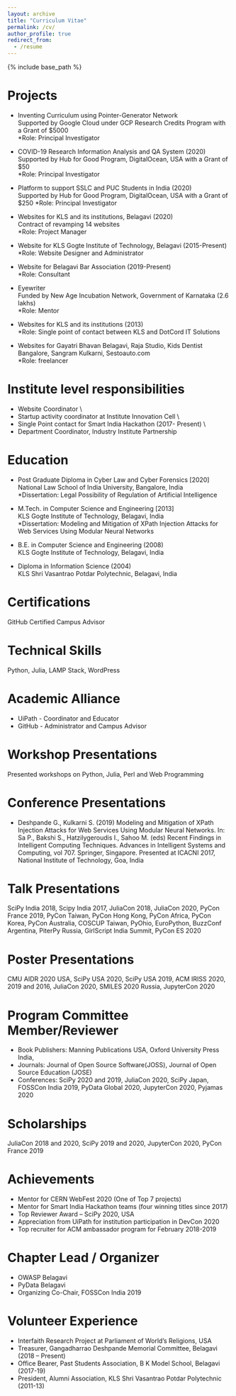 ```yaml
---
layout: archive
title: "Curriculum Vitae"
permalink: /cv/
author_profile: true
redirect_from:
  - /resume
---
```


{% include base_path %}

Projects
==
* Inventing Curriculum using Pointer-Generator Network\
Supported by Google Cloud under GCP Research Credits Program with a Grant of $5000\
*Role: Principal Investigator

* COVID-19 Research Information Analysis and QA System (2020)\
Supported by Hub for Good Program, DigitalOcean, USA with a Grant of $50\
*Role: Principal Investigator

* Platform to support SSLC and PUC Students in India (2020)\
Supported by Hub for Good Program, DigitalOcean, USA with a Grant of $250
*Role: Principal Investigator

* Websites for KLS and its institutions, Belagavi (2020)\
Contract of revamping 14 websites\
*Role: Project Manager

* Website for KLS Gogte Institute of Technology, Belagavi (2015-Present)\
*Role: Website Designer and Administrator

* Website for Belagavi Bar Association (2019-Present)\
*Role: Consultant

* Eyewriter\
Funded by New Age Incubation Network, Government of Karnataka (2.6 lakhs)\
*Role: Mentor

* Websites for KLS and its institutions (2013)\
*Role: Single point of contact between KLS and DotCord IT Solutions

* Websites for Gayatri Bhavan Belagavi, Raja Studio, Kids Dentist Bangalore, Sangram Kulkarni, Sestoauto.com\
*Role: freelancer

Institute level responsibilities	
==
* Website Coordinator \
* Startup activity coordinator at Institute Innovation Cell \
* Single Point contact for Smart India Hackathon (2017- Present) \
* Department Coordinator, Industry Institute Partnership 

Education
==
* Post Graduate Diploma in Cyber Law and Cyber Forensics [2020] \
National Law School of India University, Bangalore, India \
*Dissertation: Legal Possibility of Regulation of Artificial Intelligence 

* M.Tech. in Computer Science and Engineering [2013] \
KLS Gogte Institute of Technology, Belagavi, India \
*Dissertation: Modeling and Mitigation of XPath Injection Attacks for Web Services Using Modular Neural Networks 

* B.E. in Computer Science and Engineering (2008) \
KLS Gogte Institute of Technology, Belagavi, India 

* Diploma in Information Science (2004) \
KLS Shri Vasantrao Potdar Polytechnic, Belagavi, India 

Certifications
==
GitHub Certified Campus Advisor

Technical Skills
==
Python, Julia, LAMP Stack, WordPress

Academic Alliance
==
* UiPath - Coordinator and Educator
* GitHub - Administrator and Campus Advisor

Workshop Presentations
==
Presented workshops on Python, Julia, Perl and Web Programming

Conference Presentations
==
* Deshpande G., Kulkarni S. (2019) Modeling and Mitigation of XPath Injection Attacks for Web Services Using Modular Neural Networks. In: Sa P., Bakshi S., Hatzilygeroudis I., Sahoo M. (eds) Recent Findings in Intelligent Computing Techniques. Advances in Intelligent Systems and Computing, vol 707. Springer, Singapore. Presented at ICACNI 2017, National Institute of Technology, Goa, India

Talk Presentations
==
SciPy India 2018, Scipy India 2017, JuliaCon 2018, JuliaCon 2020, PyCon France 2019, PyCon Taiwan, PyCon Hong Kong, PyCon Africa, PyCon Korea, PyCon Australia, COSCUP Taiwan, PyOhio, EuroPython, BuzzConf Argentina, PiterPy Russia, GirlScript India Summit, PyCon ES 2020

Poster Presentations
==
CMU AIDR 2020 USA, SciPy USA 2020, SciPy USA 2019, ACM IRISS 2020, 2019 and 2016, JuliaCon 2020, SMILES 2020 Russia, JupyterCon 2020

Program Committee Member/Reviewer
==
* Book Publishers: Manning Publications USA, Oxford University Press India, 
* Journals: Journal of Open Source Software(JOSS), Journal of Open Source Education (JOSE) 
* Conferences: SciPy 2020 and 2019, JuliaCon 2020, SciPy Japan, FOSSCon India 2019, PyData Global 2020, JupyterCon 2020, Pyjamas 2020

Scholarships
==
JuliaCon 2018 and 2020, SciPy 2019 and 2020, JupyterCon 2020, PyCon France 2019

Achievements
==
* Mentor for CERN WebFest 2020 (One of Top 7 projects)
* Mentor for Smart India Hackathon teams (four winning titles since 2017)
* Top Reviewer Award – SciPy 2020, USA
* Appreciation from UiPath for institution participation in DevCon 2020
* Top recruiter for ACM ambassador program for February 2018-2019 

Chapter Lead / Organizer
==
* OWASP Belagavi
* PyData Belagavi
* Organizing Co-Chair, FOSSCon India 2019

Volunteer Experience
==
* Interfaith Research Project at Parliament of World’s Religions, USA 
* Treasurer, Gangadharrao Deshpande Memorial Committee, Belagavi (2018 – Present)
* Office Bearer, Past Students Association, B K Model School, Belagavi (2017-19)
* President, Alumni Association, KLS Shri Vasantrao Potdar Polytechnic (2011-13)
